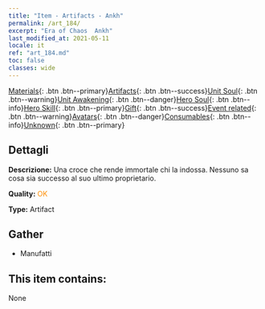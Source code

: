 ```yaml
---
title: "Item - Artifacts - Ankh"
permalink: /art_184/
excerpt: "Era of Chaos  Ankh"
last_modified_at: 2021-05-11
locale: it
ref: "art_184.md"
toc: false
classes: wide
---
```

 [Materials](/ItemsIT/){: .btn .btn--primary}[Artifacts](/ItemsIT/Artifacts/){: .btn .btn--success}[Unit Soul](/ItemsIT/UnitSoul/){: .btn .btn--warning}[Unit Awakening](/ItemsIT/UnitAwakening/){: .btn .btn--danger}[Hero Soul](/ItemsIT/HeroSoul/){: .btn .btn--info}[Hero Skill](/ItemsIT/HeroSkill/){: .btn .btn--primary}[Gift](/ItemsIT/Gift/){: .btn .btn--success}[Event related](/ItemsIT/Events/){: .btn .btn--warning}[Avatars](/ItemsIT/Avatars/){: .btn .btn--danger}[Consumables](/ItemsIT/Consumables/){: .btn .btn--info}[Unknown](/ItemsIT/Unknown/){: .btn .btn--primary}

## Dettagli
 **Descrizione:** Una croce che rende immortale chi la indossa. Nessuno sa cosa sia successo al suo ultimo proprietario.

 **Quality:** <span style="color: #FF8C00">OK</span>

 **Type:** Artifact

## Gather

*    Manufatti 

## This item contains:

  None

